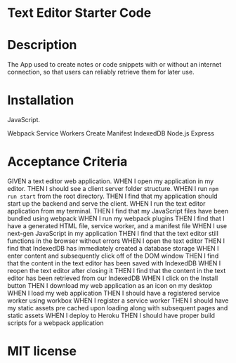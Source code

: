# Text Editor Starter Code

# Description

The App used to create notes or code snippets with or without an internet connection, so that users can reliably retrieve them for later use.

# Installation

JavaScript.

Webpack
Service Workers
Create Manifest
IndexedDB
Node.js
Express

# Acceptance Criteria

GIVEN a text editor web application.
WHEN I open my application in my editor.
THEN I should see a client server folder structure.
WHEN I run `npm run start` from the root directory.
THEN I find that my application should start up the backend and serve the client.
WHEN I run the text editor application from my terminal.
THEN I find that my JavaScript files have been bundled using webpack
WHEN I run my webpack plugins
THEN I find that I have a generated HTML file, service worker, and a manifest file
WHEN I use next-gen JavaScript in my application
THEN I find that the text editor still functions in the browser without errors
WHEN I open the text editor
THEN I find that IndexedDB has immediately created a database storage
WHEN I enter content and subsequently click off of the DOM window
THEN I find that the content in the text editor has been saved with IndexedDB
WHEN I reopen the text editor after closing it
THEN I find that the content in the text editor has been retrieved from our IndexedDB
WHEN I click on the Install button
THEN I download my web application as an icon on my desktop
WHEN I load my web application
THEN I should have a registered service worker using workbox
WHEN I register a service worker
THEN I should have my static assets pre cached upon loading along with subsequent pages and static assets
WHEN I deploy to Heroku
THEN I should have proper build scripts for a webpack application

# MIT license
